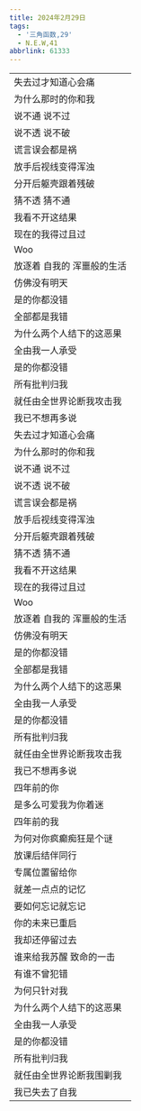 ```yaml
---
title: 2024年2月29日
tags:
  - '三角函数,29'
  - N.E.W,41
abbrlink: 61333
---
```

|      |
|--|
|失去过才知道心会痛|
|为什么那时的你和我|
|说不通 说不过|
|说不透 说不破|
|谎言误会都是祸|
|放手后视线变得浑浊|
|分开后躯壳跟着残破|
|猜不透 猜不通|
|我看不开这结果|
|现在的我得过且过|
|Woo|
|放逐着 自我的 浑噩般的生活|
|仿佛没有明天|
|是的你都没错|
|全部都是我错|
|为什么两个人结下的这恶果|
|全由我一人承受|
|是的你都没错|
|所有批判归我|
|就任由全世界论断我攻击我|
|我已不想再多说|
|失去过才知道心会痛|
|为什么那时的你和我|
|说不通 说不过|
|说不透 说不破|
|谎言误会都是祸|
|放手后视线变得浑浊|
|分开后躯壳跟着残破|
|猜不透 猜不通|
|我看不开这结果|
|现在的我得过且过|
|Woo|
|放逐着 自我的 浑噩般的生活|
|仿佛没有明天|
|是的你都没错|
|全部都是我错|
|为什么两个人结下的这恶果|
|全由我一人承受|
|是的你都没错|
|所有批判归我|
|就任由全世界论断我攻击我|
|我已不想再多说|
|四年前的你|
|是多么可爱我为你着迷|
|四年前的我|
|为何对你疯癫痴狂是个谜|
|放课后结伴同行|
|专属位置留给你|
|就差一点点的记忆|
|要如何忘记就忘记|
|你的未来已重启|
|我却还停留过去|
|谁来给我苏醒 致命的一击|
|有谁不曾犯错|
|为何只针对我|
|为什么两个人结下的这恶果|
|全由我一人承受|
|是的你都没错|
|所有批判归我|
|就任由全世界论断我围剿我|
|我已失去了自我|